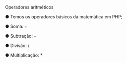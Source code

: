 Operadores aritméticos

● Temos os operadores básicos da matemática em PHP;

● Soma: +

● Subtração: -

● Divisão: /

● Multiplicação: *